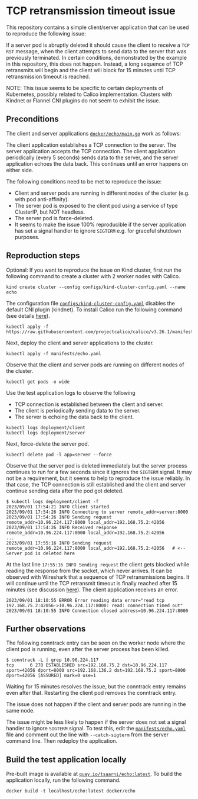# TCP retransmission timeout issue

This repository contains a simple client/server application that can be used to reproduce the following issue:

If a server pod is abruptly deleted it should cause the client to receive a `TCP RST` message, when the client attempts to send data to the server that was previously terminated.
In certain conditions, demonstrated by the example in this repository, this does not happen.
Instead, a long sequence of TCP retransmits will begin and the client will block for 15 minutes until TCP retransmission timeout is reached.

NOTE: This issue seems to be specific to certain deployments of Kubernetes, possibly related to Calico implementation.
Clusters with Kindnet or Flannel CNI plugins do not seem to exhibit the issue.


## Preconditions

The client and server applications [`docker/echo/main.go`](docker/echo/main.go) work as follows:

The client application establishes a TCP connection to the server.
The server application accepts the TCP connection.
The client application periodically (every 5 seconds) sends data to the server, and the server application echoes the data back.
This continues until an error happens on either side.

The following conditions need to be met to reproduce the issue:

- Client and server pods are running in different nodes of the cluster (e.g. with pod anti-affinity).
- The server pod is exposed to the client pod using a service of type ClusterIP, but NOT headless.
- The server pod is force-deleted.
- It seems to make the issue 100% reproducible if the server application has set a signal handler to ignore `SIGTERM` e.g. for graceful shutdown purposes.


## Reproduction steps

Optional:
If you want to reproduce the issue on Kind cluster, first run the following command to create a cluster with 2 worker nodes with Calico.

```
kind create cluster --config configs/kind-cluster-config.yaml --name echo
```

The configuration file [`configs/kind-cluster-config.yaml`](configs/kind-cluster-config.yaml) disables the default CNI plugin (kindnet).
To install Calico run the following command (see details [here](https://docs.tigera.io/calico/latest/getting-started/kubernetes/kind)).

```
kubectl apply -f https://raw.githubusercontent.com/projectcalico/calico/v3.26.1/manifests/calico.yaml
```

Next, deploy the client and server applications to the cluster.

```
kubectl apply -f manifests/echo.yaml
```

Observe that the client and server pods are running on different nodes of the cluster.

```
kubectl get pods -o wide
```

Use the test application logs to observe the following

- TCP connection is established between the client and server.
- The client is periodically sending data to the server.
- The server is echoing the data back to the client.

```
kubectl logs deployment/client
kubectl logs deployment/server
```

Next, force-delete the server pod.

```
kubectl delete pod -l app=server --force
```

Observe that the server pod is deleted immediately but the server process continues to run for a few seconds since it ignores the `SIGTERM` signal.
It may not be a requirement, but it seems to help to reproduce the issue reliably.
In that case, the TCP connection is still established and the client and server continue sending data after the pod got deleted.

```console
$ kubectl logs deployment/client -f
2023/09/01 17:54:21 INFO Client started
2023/09/01 17:54:26 INFO Connecting to server remote_addr=server:8000
2023/09/01 17:54:26 INFO Sending request remote_addr=10.96.224.117:8000 local_addr=192.168.75.2:42056
2023/09/01 17:54:26 INFO Received response remote_addr=10.96.224.117:8000 local_addr=192.168.75.2:42056
...
2023/09/01 17:55:16 INFO Sending request remote_addr=10.96.224.117:8000 local_addr=192.168.75.2:42056   # <-- Server pod is deleted here
```

At the last line `17:55:16 INFO Sending request` the client gets blocked while reading the response from the socket, which never arrives.
It can be observed with Wireshark that a sequence of TCP retransmissions begins.
It will continue until the TCP retransmit timeout is finally reached after 15 minutes (see discussion [here](https://pracucci.com/linux-tcp-rto-min-max-and-tcp-retries2.html)).
The client application receives an error.

```console
2023/09/01 18:10:55 ERROR Error reading data error="read tcp 192.168.75.2:42056->10.96.224.117:8000: read: connection timed out"
2023/09/01 18:10:55 INFO Connection closed address=10.96.224.117:8000
```

## Further observations

The following conntrack entry can be seen on the worker node where the client pod is running, even after the server process has been killed.

``` console
$ conntrack -L | grep 10.96.224.117
tcp      6 278 ESTABLISHED src=192.168.75.2 dst=10.96.224.117 sport=42056 dport=8000 src=192.168.136.2 dst=192.168.75.2 sport=8000 dport=42056 [ASSURED] mark=0 use=1
```

Waiting for 15 minutes resolves the issue, but the conntrack entry remains even after that.
Restarting the client pod removes the conntrack entry.

The issue does not happen if the client and server pods are running in the same node.

The issue might be less likely to happen if the server does not set a signal handler to ignore `SIGTERM` signal.
To test this, edit the [`manifests/echo.yaml`](manifests/echo.yaml) file and comment out the line with `--catch-sigterm` from the server command line.
Then redeploy the application.


## Build the test application locally

Pre-built image is available at [`quay.io/tsaarni/echo:latest`](https://quay.io/tsaarni/echo:latest).
To build the application locally, run the following command.

```
docker build -t localhost/echo:latest docker/echo
```
